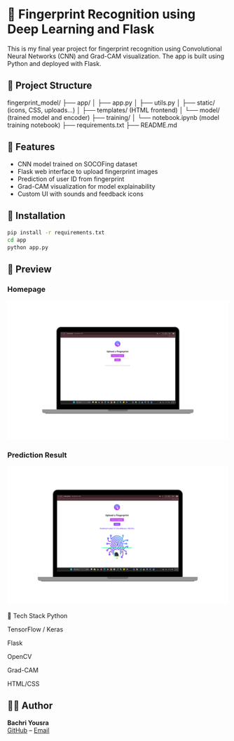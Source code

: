 # 🧠 Fingerprint Recognition using Deep Learning and Flask

This is my final year project for fingerprint recognition using Convolutional Neural Networks (CNN) and Grad-CAM visualization. The app is built using Python and deployed with Flask.

## 📁 Project Structure

fingerprint_model/
├── app/
│ ├── app.py
│ ├── utils.py
│ ├── static/ (icons, CSS, uploads...)
│ ├── templates/ (HTML frontend)
│ └── model/ (trained model and encoder)
├── training/
│ └── notebook.ipynb (model training notebook)
├── requirements.txt
├── README.md


## 🔧 Features

- CNN model trained on SOCOFing dataset
- Flask web interface to upload fingerprint images
- Prediction of user ID from fingerprint
- Grad-CAM visualization for model explainability
- Custom UI with sounds and feedback icons

## 🚀 Installation

```bash
pip install -r requirements.txt
cd app
python app.py
```
## 📸 Preview

### Homepage
![App Screenshot](app/app.png)

### Prediction Result
![Prediction Screenshot](app/app_correct.png)

🧠 Tech Stack
Python

TensorFlow / Keras

Flask

OpenCV

Grad-CAM

HTML/CSS

## 👩‍💻 Author

**Bachri Yousra**  
[GitHub](https://github.com/youcy03) – [Email](mailto:yousra.bachri03@gmail.com)
